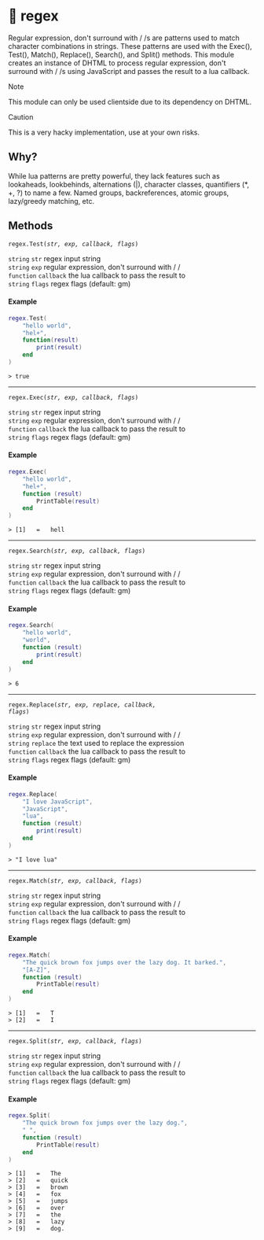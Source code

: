 
# 🧵 regex

Regular expression, don't surround with / /s are patterns used to match character combinations in strings. These patterns are used with the Exec(), Test(), Match(), Replace(), Search(), and Split() methods. This module creates an instance of DHTML to process regular expression, don't surround with / /s using JavaScript and passes the result to a lua callback.

> [!NOTE]
> This module can only be used clientside due to its dependency on DHTML.

> [!CAUTION]
> This is a very hacky implementation, use at your own risks.

## Why?

While lua patterns are pretty powerful, they lack features such as lookaheads, lookbehinds, alternations (|), character classes, quantifiers (*, +, ?) to name a few. Named groups, backreferences, atomic groups, lazy/greedy matching, etc.

## Methods

<code>regex.Test(<i>str, exp, callback, flags</i>)</code>

<code>string</code> <code>str</code> regex input string<br>
<code>string</code> <code>exp</code> regular expression, don't surround with / /<br>
<code>function</code> <code>callback</code> the lua callback to pass the result to<br>
<code>string</code> <code>flags</code> regex flags (default: gm)<br>

#### Example

```lua
regex.Test(
	"hello world",
	"hel+",
	function(result)
		print(result)
	end
)
```

```
> true
```

---

<code>regex.Exec(<i>str, exp, callback, flags</i>)</code>

<code>string</code> <code>str</code> regex input string<br>
<code>string</code> <code>exp</code> regular expression, don't surround with / /<br>
<code>function</code> <code>callback</code> the lua callback to pass the result to<br>
<code>string</code> <code>flags</code> regex flags (default: gm)<br>

#### Example

```lua
regex.Exec(
	"hello world",
	"hel+",
	function (result)
		PrintTable(result)
	end
)
```

```
> [1]	=	hell
```

---

<code>regex.Search(<i>str, exp, callback, flags</i>)</code>

<code>string</code> <code>str</code> regex input string<br>
<code>string</code> <code>exp</code> regular expression, don't surround with / /<br>
<code>function</code> <code>callback</code> the lua callback to pass the result to<br>
<code>string</code> <code>flags</code> regex flags (default: gm)<br>

#### Example

```lua
regex.Search(
	"hello world",
	"world",
	function (result)
		print(result)
	end
)
```

```
> 6
```

---

<code>regex.Replace(<i>str, exp, replace, callback, flags</i>)</code>

<code>string</code> <code>str</code> regex input string<br>
<code>string</code> <code>exp</code> regular expression, don't surround with / /<br>
<code>string</code> <code>replace</code> the text used to replace the expression<br>
<code>function</code> <code>callback</code> the lua callback to pass the result to<br>
<code>string</code> <code>flags</code> regex flags (default: gm)<br>

#### Example

```lua
regex.Replace(
	"I love JavaScript",
	"JavaScript",
	"lua",
	function (result)
		print(result)
	end
)
```

```
> "I love lua"
```

---

<code>regex.Match(<i>str, exp, callback, flags</i>)</code>

<code>string</code> <code>str</code> regex input string<br>
<code>string</code> <code>exp</code> regular expression, don't surround with / /<br>
<code>function</code> <code>callback</code> the lua callback to pass the result to<br>
<code>string</code> <code>flags</code> regex flags (default: gm)<br>

#### Example

```lua
regex.Match(
	"The quick brown fox jumps over the lazy dog. It barked.",
	"[A-Z]",
	function (result)
		PrintTable(result)
	end
)
```

```
> [1]	=	T
> [2]	=	I
```

---

<code>regex.Split(<i>str, exp, callback, flags</i>)</code>

<code>string</code> <code>str</code> regex input string<br>
<code>string</code> <code>exp</code> regular expression, don't surround with / /<br>
<code>function</code> <code>callback</code> the lua callback to pass the result to<br>
<code>string</code> <code>flags</code> regex flags (default: gm)<br>

#### Example

```lua
regex.Split(
	"The quick brown fox jumps over the lazy dog.",
	" ",
	function (result)
		PrintTable(result)
	end
)
```

```
> [1]	=	The
> [2]	=	quick
> [3]	=	brown
> [4]	=	fox
> [5]	=	jumps
> [6]	=	over
> [7]	=	the
> [8]	=	lazy
> [9]	=	dog.
```
